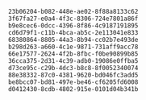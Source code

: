 
                23b06204-b082-448e-ae02-8f88a8133c62
                3f67fa27-e0a4-4f3c-8306-724e7801a86f
                b9e8cec6-0dcc-4396-8f86-4c9187191895
                cd6d79f1-c11b-4bca-ab5c-2e113041e833
                68380864-8805-44a3-8b94-cc02b7e493de
                b298d263-a660-4c1e-9871-731aff9acc78
                66e17577-2624-4f2b-8fbc-f0be90899b85
                36cca375-2d31-4c39-adb0-19086e0ffba5
                d73ce95c-c29b-4dc3-b8c8-8f0052340074
                88e38332-87c0-4381-9620-bd046fc3add5
                be8bcc07-bd81-497e-be46-cf6205fd6008
                d0412430-8cdb-4802-915e-0101d04b341b
                